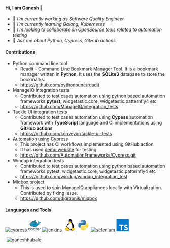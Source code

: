 #### Hi, I am Ganesh 👋

<!--
**ganeshhubale/ganeshhubale** is a ✨ _special_ ✨ repository because its `README.md` (this file) appears on your GitHub profile.

Here are some ideas to get you started:
- 😄 Pronouns: ...
- ⚡ Fun fact: ...
- 📫 How to reach me: [![Linkedin Badge](https://img.shields.io/badge/-ganesh-hubale-a87ab5113?style=flat&labelColor=0e76a8&logo=linkedin&logoColor=white)][linkedin]
-->


- 🔭 *I’m currently working as Software Quality Engineer*
- 🌱 *I’m currently learning Golang, Kubernetes*
- 👯 *I’m looking to collaborate on OpenSource tools related to automation testing*
- 💬 *Ask me about Python, Cypress, GitHub actions*

#### Contributions
* Python command line tool
   - Readit - Command Line Bookmark Manager Tool. It is a bookmark manager written in **Python**. It uses the **SQLite3** database to store the bookmarks.
   - https://github.com/pythonpune/readit
* ManageIQ integration tests
   - Contributed to test cases automation using python based automation frameworks **pytest**, widgetastic.core, widgetastic.patternfly4 etc 
   -  https://github.com/ManageIQ/integration_tests              
* Tackle UI integration tests
   - Contributed to test cases automation using **Cypess** automation framework with **TypeScript** language and CI implementations using **GitHub actions**
   - https://github.com/konveyor/tackle-ui-tests
* Automation using Cypress
   - This project has CI workflows implemented using GitHub action
   - It has used [demo website](https://www.saucedemo.com/inventory.html) for testing
   - https://github.com/AutomationFrameworks/Cypress.git
* Windup integration tests
   - Contributed to test cases automation using python based automation frameworks pytest, widgetastic.core, widgetastic.patternfly4 etc
   - https://github.com/windup/windup_integration_test
* Miqbox project 
   - This is used to spin ManageIQ appliances locally with Virtualization. Contributed by fixing issue.
   - https://github.com/digitronik/miqbox

#### Languages and Tools
<p align="left"> <a href="https://www.cypress.io" target="_blank"> <img src="https://raw.githubusercontent.com/simple-icons/simple-icons/6e46ec1fc23b60c8fd0d2f2ff46db82e16dbd75f/icons/cypress.svg" alt="cypress" width="40" height="40"/> </a> <a href="https://www.docker.com/" target="_blank"> <img src="https://raw.githubusercontent.com/devicons/devicon/master/icons/docker/docker-original-wordmark.svg" alt="docker" width="40" height="40"/> </a> <a href="https://www.jenkins.io" target="_blank"> <img src="https://www.vectorlogo.zone/logos/jenkins/jenkins-icon.svg" alt="jenkins" width="40" height="40"/> </a> <a href="https://www.linux.org/" target="_blank"> <img src="https://raw.githubusercontent.com/devicons/devicon/master/icons/linux/linux-original.svg" alt="linux" width="40" height="40"/> </a> <a href="https://www.python.org" target="_blank"> <img src="https://raw.githubusercontent.com/devicons/devicon/master/icons/python/python-original.svg" alt="python" width="40" height="40"/> </a> <a href="https://www.selenium.dev" target="_blank"> <img src="https://raw.githubusercontent.com/detain/svg-logos/780f25886640cef088af994181646db2f6b1a3f8/svg/selenium-logo.svg" alt="selenium" width="40" height="40"/> </a> <a href="https://www.typescriptlang.org/" target="_blank"> <img src="https://raw.githubusercontent.com/devicons/devicon/master/icons/typescript/typescript-original.svg" alt="typescript" width="40" height="40"/> </a> </p>

<p>&nbsp;<img align="center" src="https://github-readme-stats.vercel.app/api?username=ganeshhubale&show_icons=true&locale=en" alt="ganeshhubale" /></p>
